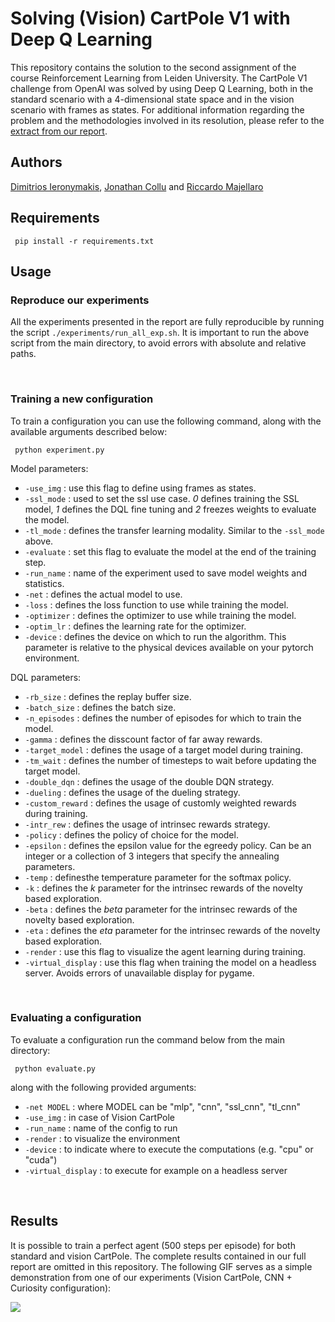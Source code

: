 # Solving (Vision) CartPole V1 with Deep Q Learning
This repository contains the solution to the second assignment of the course Reinforcement Learning from Leiden University. The CartPole V1 challenge from OpenAI was solved by using Deep Q Learning, both in the standard scenario with a 4-dimensional state space and in the vision scenario with frames as states. For additional information regarding the problem and the methodologies involved in its resolution, please refer to the <a href=https://github.com/riccardomajellaro/DeepQLearning/blob/main/report_extract.pdf>extract from our report</a>.

## Authors
<a href="https://github.com/OhGreat">Dimitrios Ieronymakis</a>, <a href="https://github.com/JonathanCollu">Jonathan Collu</a> and <a href="https://github.com/riccardomajellaro">Riccardo Majellaro</a>

## Requirements
 
```
 pip install -r requirements.txt
```
## Usage

### Reproduce our experiments

All the experiments presented in the report are fully reproducible by running the script `./experiments/run_all_exp.sh`. It is important to run the above script from the main directory, to avoid errors with absolute and relative paths.

<br/>

### Training a new configuration

To train a configuration you can use the following command, along with the available arguments described below:

```
 python experiment.py
```


Model parameters:
- `-use_img` : use this flag to define using frames as states.
- `-ssl_mode` : used to set the ssl use case. *0* defines training the SSL model, *1* defines the DQL fine tuning and *2* freezes weights to evaluate the model. 
- `-tl_mode` : defines the transfer learning modality. Similar to the `-ssl_mode` above.
- `-evaluate` : set this flag to evaluate the model at the end of the training step.
- `-run_name` : name of the experiment used to save model weights and statistics. 
- `-net` : defines the actual model to use.
- `-loss` : defines the loss function to use while training the model.
- `-optimizer` : defines the optimizer to use while training the model.
- `-optim_lr` : defines the learning rate for the optimizer.
- `-device` : defines the device on which to run the algorithm. This parameter is relative to the physical devices available on your pytorch environment. 

DQL parameters:
- `-rb_size` : defines the replay buffer size.
- `-batch_size` : defines the batch size.
- `-n_episodes` : defines the number of episodes for which to train the model.
- `-gamma` : defines the disscount factor of far away rewards.
- `-target_model` : defines the usage of a target model during training.
- `-tm_wait` : defines the number of timesteps to wait before updating the target model.
- `-double_dqn` : defines the usage of the double DQN strategy.
- `-dueling` :  defines the usage of the dueling strategy.
- `-custom_reward` : defines the usage of customly weighted rewards during training. 
- `-intr_rew` : defines the usage of intrinsec rewards strategy.
- `-policy` : defines the policy of choice for the model.
- `-epsilon` : defines the epsilon value for the egreedy policy. Can be an integer or a collection of 3 integers that specify the annealing parameters.
- `-temp` : definesthe temperature parameter for the softmax policy.
- `-k` : defines the *k* parameter for the intrinsec rewards of the novelty based exploration.
- `-beta` : defines the *beta* parameter for the intrinsec rewards of the novelty based exploration.
- `-eta` : defines the *eta* parameter for the intrinsec rewards of the novelty based exploration.
- `-render` : use this flag to visualize the agent learning during training.
- `-virtual_display` : use this flag when training the model on a headless server. Avoids errors of unavailable display for pygame.

<br/>

### Evaluating a configuration
To evaluate a configuration run the command below from the main directory:
```
 python evaluate.py
```
along with the following provided arguments:
- `-net MODEL` : where MODEL can be "mlp", "cnn", "ssl_cnn", "tl_cnn"
- `-use_img` : in case of Vision CartPole
- `-run_name` : name of the config to run
- `-render` : to visualize the environment
- `-device` : to indicate where to execute the computations (e.g. "cpu" or "cuda")
- `-virtual_display` : to execute for example on a headless server

<br/>

## Results
It is possible to train a perfect agent (500 steps per episode) for both standard and vision CartPole. The complete results contained in our full report are omitted in this repository. The following GIF serves as a simple demonstration from one of our experiments (Vision CartPole, CNN + Curiosity configuration):

 ![](https://github.com/riccardomajellaro/DeepQLearning/blob/main/readme_files/cartpole_solved_expampl.gif)
